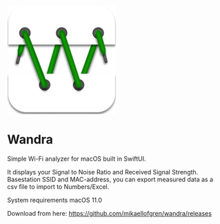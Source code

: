 <img src="https://github.com/mikaellofgren/wandra/blob/main/images/wandra-ikon.png" width="50%"></img><br>
# Wandra
Simple Wi-Fi analyzer for macOS built in SwiftUI.


It displays your Signal to Noise Ratio and Received Signal Strength.
Basestation SSID and MAC-address, you can export measured data as
a csv file to import to Numbers/Excel.

System requirements
macOS 11.0 

Download from here:
https://github.com/mikaellofgren/wandra/releases

